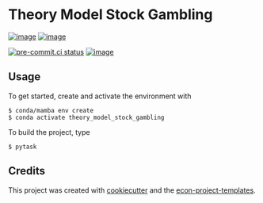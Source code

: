 # Theory Model Stock Gambling

[![image](https://img.shields.io/github/actions/workflow/status/NicolasRoever/theory_model_stock_gambling/main.yml?branch=main)](https://github.com/NicolasRoever/theory_model_stock_gambling/actions?query=branch%3Amain)
[![image](https://codecov.io/gh/NicolasRoever/theory_model_stock_gambling/branch/main/graph/badge.svg)](https://codecov.io/gh/NicolasRoever/theory_model_stock_gambling)

[![pre-commit.ci status](https://results.pre-commit.ci/badge/github/NicolasRoever/theory_model_stock_gambling/main.svg)](https://results.pre-commit.ci/latest/github/NicolasRoever/theory_model_stock_gambling/main)
[![image](https://img.shields.io/badge/code%20style-black-000000.svg)](https://github.com/psf/black)

## Usage

To get started, create and activate the environment with

```console
$ conda/mamba env create
$ conda activate theory_model_stock_gambling
```

To build the project, type

```console
$ pytask
```

## Credits

This project was created with [cookiecutter](https://github.com/audreyr/cookiecutter)
and the
[econ-project-templates](https://github.com/OpenSourceEconomics/econ-project-templates).
